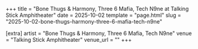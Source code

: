 +++
title = "Bone Thugs & Harmony, Three 6 Mafia, Tech N9ne at Talking Stick Amphitheater"
date = 2025-10-02
template = "page.html"
slug = "2025-10-02-bone-thugs-harmony-three-6-mafia-tech-n9ne"

[extra]
artist = "Bone Thugs & Harmony, Three 6 Mafia, Tech N9ne"
venue = "Talking Stick Amphitheater"
venue_url = ""
+++

